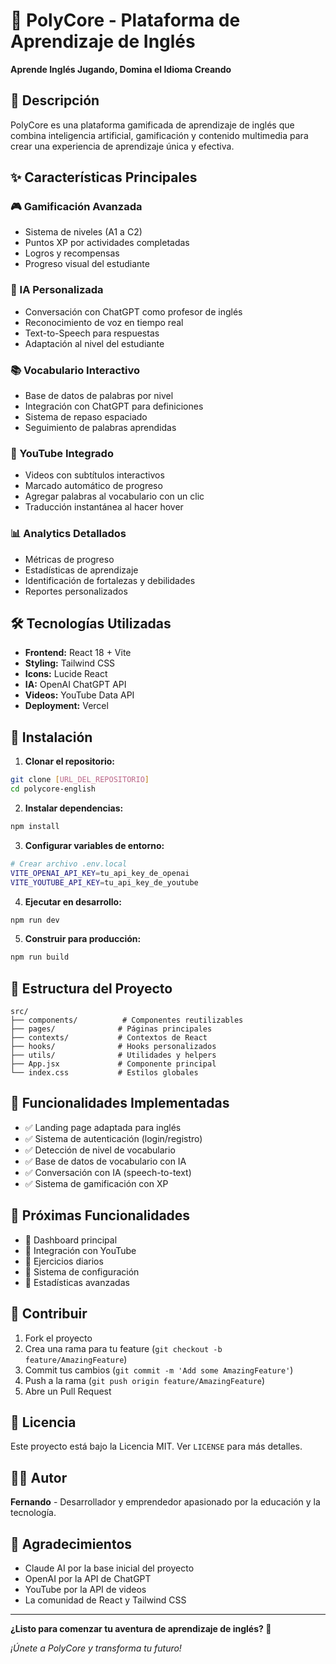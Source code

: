 # 🧠 PolyCore - Plataforma de Aprendizaje de Inglés

**Aprende Inglés Jugando, Domina el Idioma Creando**

## 🚀 Descripción

PolyCore es una plataforma gamificada de aprendizaje de inglés que combina inteligencia artificial, gamificación y contenido multimedia para crear una experiencia de aprendizaje única y efectiva.

## ✨ Características Principales

### 🎮 Gamificación Avanzada
- Sistema de niveles (A1 a C2)
- Puntos XP por actividades completadas
- Logros y recompensas
- Progreso visual del estudiante

### 🧠 IA Personalizada
- Conversación con ChatGPT como profesor de inglés
- Reconocimiento de voz en tiempo real
- Text-to-Speech para respuestas
- Adaptación al nivel del estudiante

### 📚 Vocabulario Interactivo
- Base de datos de palabras por nivel
- Integración con ChatGPT para definiciones
- Sistema de repaso espaciado
- Seguimiento de palabras aprendidas

### 🎥 YouTube Integrado
- Videos con subtítulos interactivos
- Marcado automático de progreso
- Agregar palabras al vocabulario con un clic
- Traducción instantánea al hacer hover

### 📊 Analytics Detallados
- Métricas de progreso
- Estadísticas de aprendizaje
- Identificación de fortalezas y debilidades
- Reportes personalizados

## 🛠️ Tecnologías Utilizadas

- **Frontend:** React 18 + Vite
- **Styling:** Tailwind CSS
- **Icons:** Lucide React
- **IA:** OpenAI ChatGPT API
- **Videos:** YouTube Data API
- **Deployment:** Vercel

## 🚀 Instalación

1. **Clonar el repositorio:**
```bash
git clone [URL_DEL_REPOSITORIO]
cd polycore-english
```

2. **Instalar dependencias:**
```bash
npm install
```

3. **Configurar variables de entorno:**
```bash
# Crear archivo .env.local
VITE_OPENAI_API_KEY=tu_api_key_de_openai
VITE_YOUTUBE_API_KEY=tu_api_key_de_youtube
```

4. **Ejecutar en desarrollo:**
```bash
npm run dev
```

5. **Construir para producción:**
```bash
npm run build
```

## 📁 Estructura del Proyecto

```
src/
├── components/          # Componentes reutilizables
├── pages/              # Páginas principales
├── contexts/           # Contextos de React
├── hooks/              # Hooks personalizados
├── utils/              # Utilidades y helpers
├── App.jsx             # Componente principal
└── index.css           # Estilos globales
```

## 🎯 Funcionalidades Implementadas

- ✅ Landing page adaptada para inglés
- ✅ Sistema de autenticación (login/registro)
- ✅ Detección de nivel de vocabulario
- ✅ Base de datos de vocabulario con IA
- ✅ Conversación con IA (speech-to-text)
- ✅ Sistema de gamificación con XP

## 🔄 Próximas Funcionalidades

- 🔄 Dashboard principal
- 🔄 Integración con YouTube
- 🔄 Ejercicios diarios
- 🔄 Sistema de configuración
- 🔄 Estadísticas avanzadas

## 🤝 Contribuir

1. Fork el proyecto
2. Crea una rama para tu feature (`git checkout -b feature/AmazingFeature`)
3. Commit tus cambios (`git commit -m 'Add some AmazingFeature'`)
4. Push a la rama (`git push origin feature/AmazingFeature`)
5. Abre un Pull Request

## 📄 Licencia

Este proyecto está bajo la Licencia MIT. Ver `LICENSE` para más detalles.

## 👨‍💻 Autor

**Fernando** - Desarrollador y emprendedor apasionado por la educación y la tecnología.

## 🙏 Agradecimientos

- Claude AI por la base inicial del proyecto
- OpenAI por la API de ChatGPT
- YouTube por la API de videos
- La comunidad de React y Tailwind CSS

---

**¿Listo para comenzar tu aventura de aprendizaje de inglés? 🚀**

*¡Únete a PolyCore y transforma tu futuro!*
